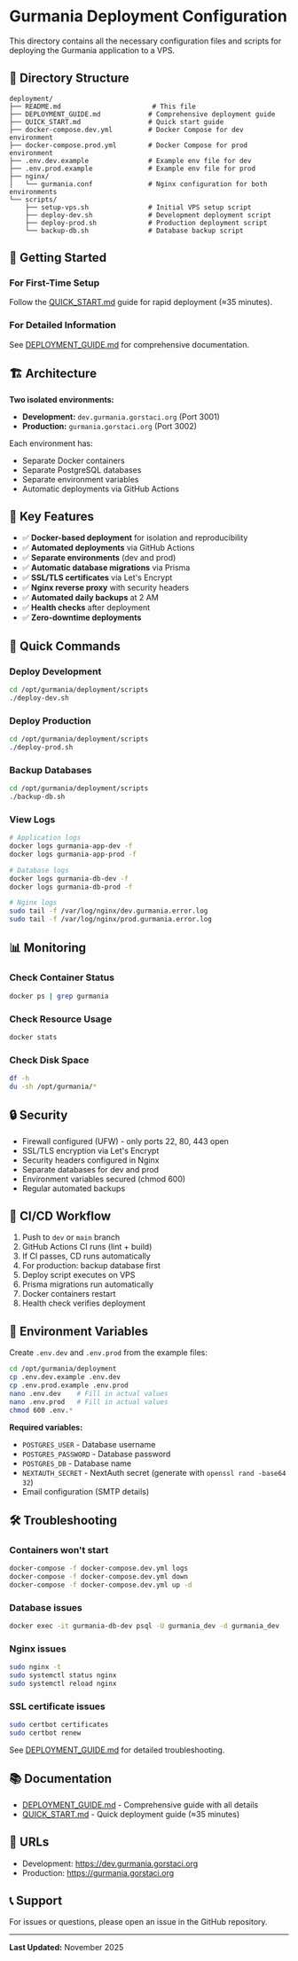 # Gurmania Deployment Configuration

This directory contains all the necessary configuration files and scripts for deploying the Gurmania application to a VPS.

## 📁 Directory Structure

```
deployment/
├── README.md                       # This file
├── DEPLOYMENT_GUIDE.md            # Comprehensive deployment guide
├── QUICK_START.md                 # Quick start guide
├── docker-compose.dev.yml         # Docker Compose for dev environment
├── docker-compose.prod.yml        # Docker Compose for prod environment
├── .env.dev.example               # Example env file for dev
├── .env.prod.example              # Example env file for prod
├── nginx/
│   └── gurmania.conf              # Nginx configuration for both environments
└── scripts/
    ├── setup-vps.sh               # Initial VPS setup script
    ├── deploy-dev.sh              # Development deployment script
    ├── deploy-prod.sh             # Production deployment script
    └── backup-db.sh               # Database backup script
```

## 🚀 Getting Started

### For First-Time Setup
Follow the [QUICK_START.md](./QUICK_START.md) guide for rapid deployment (≈35 minutes).

### For Detailed Information
See [DEPLOYMENT_GUIDE.md](./DEPLOYMENT_GUIDE.md) for comprehensive documentation.

## 🏗️ Architecture

**Two isolated environments:**
- **Development:** `dev.gurmania.gorstaci.org` (Port 3001)
- **Production:** `gurmania.gorstaci.org` (Port 3002)

Each environment has:
- Separate Docker containers
- Separate PostgreSQL databases
- Separate environment variables
- Automatic deployments via GitHub Actions

## 🔑 Key Features

- ✅ **Docker-based deployment** for isolation and reproducibility
- ✅ **Automated deployments** via GitHub Actions
- ✅ **Separate environments** (dev and prod)
- ✅ **Automatic database migrations** via Prisma
- ✅ **SSL/TLS certificates** via Let's Encrypt
- ✅ **Nginx reverse proxy** with security headers
- ✅ **Automated daily backups** at 2 AM
- ✅ **Health checks** after deployment
- ✅ **Zero-downtime deployments**

## 🎯 Quick Commands

### Deploy Development
```bash
cd /opt/gurmania/deployment/scripts
./deploy-dev.sh
```

### Deploy Production
```bash
cd /opt/gurmania/deployment/scripts
./deploy-prod.sh
```

### Backup Databases
```bash
cd /opt/gurmania/deployment/scripts
./backup-db.sh
```

### View Logs
```bash
# Application logs
docker logs gurmania-app-dev -f
docker logs gurmania-app-prod -f

# Database logs
docker logs gurmania-db-dev -f
docker logs gurmania-db-prod -f

# Nginx logs
sudo tail -f /var/log/nginx/dev.gurmania.error.log
sudo tail -f /var/log/nginx/prod.gurmania.error.log
```

## 📊 Monitoring

### Check Container Status
```bash
docker ps | grep gurmania
```

### Check Resource Usage
```bash
docker stats
```

### Check Disk Space
```bash
df -h
du -sh /opt/gurmania/*
```

## 🔒 Security

- Firewall configured (UFW) - only ports 22, 80, 443 open
- SSL/TLS encryption via Let's Encrypt
- Security headers configured in Nginx
- Separate databases for dev and prod
- Environment variables secured (chmod 600)
- Regular automated backups

## 🔄 CI/CD Workflow

1. Push to `dev` or `main` branch
2. GitHub Actions CI runs (lint + build)
3. If CI passes, CD runs automatically
4. For production: backup database first
5. Deploy script executes on VPS
6. Prisma migrations run automatically
7. Docker containers restart
8. Health check verifies deployment

## 📝 Environment Variables

Create `.env.dev` and `.env.prod` from the example files:

```bash
cd /opt/gurmania/deployment
cp .env.dev.example .env.dev
cp .env.prod.example .env.prod
nano .env.dev    # Fill in actual values
nano .env.prod   # Fill in actual values
chmod 600 .env.*
```

**Required variables:**
- `POSTGRES_USER` - Database username
- `POSTGRES_PASSWORD` - Database password
- `POSTGRES_DB` - Database name
- `NEXTAUTH_SECRET` - NextAuth secret (generate with `openssl rand -base64 32`)
- Email configuration (SMTP details)

## 🛠️ Troubleshooting

### Containers won't start
```bash
docker-compose -f docker-compose.dev.yml logs
docker-compose -f docker-compose.dev.yml down
docker-compose -f docker-compose.dev.yml up -d
```

### Database issues
```bash
docker exec -it gurmania-db-dev psql -U gurmania_dev -d gurmania_dev
```

### Nginx issues
```bash
sudo nginx -t
sudo systemctl status nginx
sudo systemctl reload nginx
```

### SSL certificate issues
```bash
sudo certbot certificates
sudo certbot renew
```

See [DEPLOYMENT_GUIDE.md](./DEPLOYMENT_GUIDE.md) for detailed troubleshooting.

## 📚 Documentation

- [DEPLOYMENT_GUIDE.md](./DEPLOYMENT_GUIDE.md) - Comprehensive guide with all details
- [QUICK_START.md](./QUICK_START.md) - Quick deployment guide (≈35 minutes)

## 🔗 URLs

- Development: https://dev.gurmania.gorstaci.org
- Production: https://gurmania.gorstaci.org

## 📞 Support

For issues or questions, please open an issue in the GitHub repository.

---

**Last Updated:** November 2025

